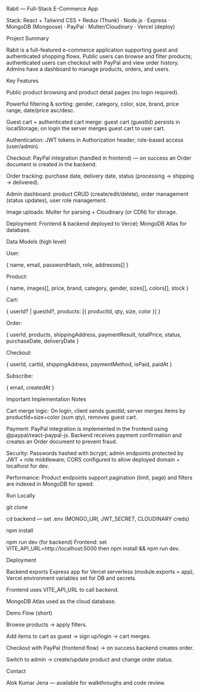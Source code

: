 Rabit — Full-Stack E-Commerce App

Stack: React + Tailwind CSS + Redux (Thunk) · Node.js · Express · MongoDB (Mongoose) · PayPal · Multer/Cloudinary · Vercel (deploy)

Project Summary

Rabit is a full-featured e-commerce application supporting guest and authenticated shopping flows. Public users can browse and filter products; authenticated users can checkout with PayPal and view order history. Admins have a dashboard to manage products, orders, and users.

Key Features

Public product browsing and product detail pages (no login required).

Powerful filtering & sorting: gender, category, color, size, brand, price range, date/price asc/desc.

Guest cart + authenticated cart merge: guest cart (guestId) persists in localStorage; on login the server merges guest cart to user cart.

Authentication: JWT tokens in Authorization header; role-based access (user/admin).

Checkout: PayPal integration (handled in frontend) — on success an Order document is created in the backend.

Order tracking: purchase date, delivery date, status (processing → shipping → delivered).

Admin dashboard: product CRUD (create/edit/delete), order management (status updates), user role management.

Image uploads: Multer for parsing + Cloudinary (or CDN) for storage.

Deployment: Frontend & backend deployed to Vercel; MongoDB Atlas for database.

Data Models (high level)

User:

{ name, email, passwordHash, role, addresses[] }


Product:

{ name, images[], price, brand, category, gender, sizes[], colors[], stock }


Cart:

{ userId? | guestId?, products: [{ productId, qty, size, color }] }


Order:

{ userId, products, shippingAddress, paymentResult, totalPrice, status, purchaseDate, deliveryDate }


Checkout:

{ userId, cartId, shippingAddress, paymentMethod, isPaid, paidAt }


Subscribe:

{ email, createdAt }

Important Implementation Notes

Cart merge logic: On login, client sends guestId; server merges items by productId+size+color (sum qty), removes guest cart.

Payment: PayPal integration is implemented in the frontend using @paypal/react-paypal-js.
Backend receives payment confirmation and creates an Order document to prevent fraud.

Security: Passwords hashed with bcrypt; admin endpoints protected by JWT + role middleware; CORS configured to allow deployed domain + localhost for dev.

Performance: Product endpoints support pagination (limit, page) and filters are indexed in MongoDB for speed.

Run Locally

git clone <repo>

cd backend — set .env (MONGO_URI, JWT_SECRET, CLOUDINARY creds)

npm install

npm run dev (for backend)
Frontend: set VITE_API_URL=http://localhost:5000 then npm install && npm run dev.

Deployment

Backend exports Express app for Vercel serverless (module.exports = app), Vercel environment variables set for DB and secrets.

Frontend uses VITE_API_URL to call backend.

MongoDB Atlas used as the cloud database.

Demo Flow (short)

Browse products → apply filters.

Add items to cart as guest → sign up/login → cart merges.

Checkout with PayPal (frontend flow) → on success backend creates order.

Switch to admin → create/update product and change order status.

Contact

Alok Kumar Jena — available for walkthroughs and code review.
